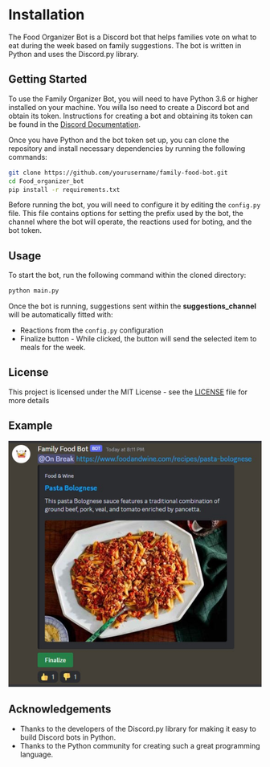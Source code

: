 # Installation
The Food Organizer Bot is a Discord bot that helps families vote on what to eat during the week based on family suggestions. The bot is written in Python and uses the Discord.py library.

## Getting Started
To use the Family Organizer Bot, you will need to have Python 3.6 or higher installed on your machine. You willa lso need to create a Discord bot and obtain its token. Instructions for creating a bot and obtaining its token can be found in the [Discord Documentation](https://discord.com/developers/docs/intro).

Once you have Python and the bot token set up, you can clone the repository and install necessary dependencies by running the following commands:

```bash
git clone https://github.com/yourusername/family-food-bot.git
cd Food_organizer_bot
pip install -r requirements.txt
```

Before running the bot, you will need to configure it by editing the `config.py` file. This file contains options for setting the prefix used by the bot, the channel where the bot will operate, the reactions used for boting, and the bot token.

## Usage
To start the bot, run the following command within the cloned directory:

```bash
python main.py
```

Once the bot is running, suggestions sent within the **suggestions_channel** will be automatically fitted with:
 *  Reactions from the `config.py` configuration
 * Finalize button - While clicked, the button will send the selected item to meals for the week.

## License
This project is licensed under the MIT License - see the [LICENSE](https://raw.githubusercontent.com/possiblyHugo/Food_organizer_bot/master/LICENSE) file for more details

## Example

![example image](images/bot_example.jpg)

## Acknowledgements
 * Thanks to the developers of the Discord.py library for making it easy to build Discord bots in Python.
 * Thanks to the Python community for creating such a great programming language.
